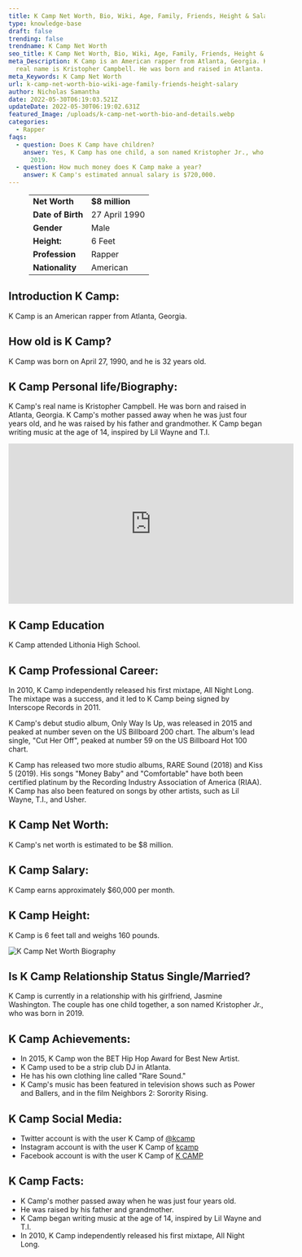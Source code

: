 ```yaml
---
title: K Camp Net Worth, Bio, Wiki, Age, Family, Friends, Height & Salary
type: knowledge-base
draft: false
trending: false
trendname: K Camp Net Worth
seo_title: K Camp Net Worth, Bio, Wiki, Age, Family, Friends, Height & Salary -  Wothknow
meta_Description: K Camp is an American rapper from Atlanta, Georgia. K Camp's
  real name is Kristopher Campbell. He was born and raised in Atlanta.
meta_Keywords: K Camp Net Worth
url: k-camp-net-worth-bio-wiki-age-family-friends-height-salary
author: Nicholas Samantha
date: 2022-05-30T06:19:03.521Z
updateDate: 2022-05-30T06:19:02.631Z
featured_Image: /uploads/k-camp-net-worth-bio-and-details.webp
categories:
  - Rapper
faqs:
  - question: Does K Camp have children?
    answer: Yes, K Camp has one child, a son named Kristopher Jr., who was born in
      2019.
  - question: How much money does K Camp make a year?
    answer: K Camp's estimated annual salary is $720,000.
---
```

<figure class="wp-block-table is-style-stripes">
  <table>
    <tbody>
      <tr>
        <td>
          <strong>Net Worth</strong>
        </td>
        <td>
          <strong>$8 million</strong>
        </td>
      </tr>
      <tr>
        <td>
          <strong>Date of Birth</strong>
        </td>
        <td>27 April 1990</td>
      </tr>
      <tr>
        <td>
          <strong>Gender</strong>
        </td>
        <td>Male</td>
      </tr>
      <tr>
        <td>
          <strong>Height:</strong>
        </td>
        <td>6 Feet</td>
      </tr>
      <tr>
        <td>
          <strong>Profession</strong>
        </td>
        <td>Rapper</td>
      </tr>
      <tr>
        <td>
          <strong>Nationality</strong>
        </td>
        <td>American</td>
      </tr>
    </tbody>
  </table>
</figure>

## **Introduction K Camp:**

K Camp is an American rapper from Atlanta, Georgia. 

## **How old is K Camp?**

K Camp was born on April 27, 1990, and he is 32 years old.

## **K Camp Personal life/Biography:**

K Camp's real name is Kristopher Campbell. He was born and raised in Atlanta, Georgia. K Camp's mother passed away when he was just four years old, and he was raised by his father and grandmother. K Camp began writing music at the age of 14, inspired by Lil Wayne and T.I.

<iframe width="560" height="315" src="https://www.youtube.com/embed/v2Arajnh-IA" title="YouTube video player" frameborder="0" allow="accelerometer; autoplay; clipboard-write; encrypted-media; gyroscope; picture-in-picture" allowfullscreen></iframe>

## **K Camp Education**

K Camp attended Lithonia High School. 

## **K Camp Professional Career:**

In 2010, K Camp independently released his first mixtape, All Night Long. The mixtape was a success, and it led to K Camp being signed by Interscope Records in 2011. 

K Camp's debut studio album, Only Way Is Up, was released in 2015 and peaked at number seven on the US Billboard 200 chart. The album's lead single, "Cut Her Off", peaked at number 59 on the US Billboard Hot 100 chart. 

K Camp has released two more studio albums, RARE Sound (2018) and Kiss 5 (2019). His songs "Money Baby" and "Comfortable" have both been certified platinum by the Recording Industry Association of America (RIAA). K Camp has also been featured on songs by other artists, such as Lil Wayne, T.I., and Usher. 

## **K Camp Net Worth:**

K Camp's net worth is estimated to be $8 million. 

## **K Camp Salary:**

K Camp earns approximately $60,000 per month.

## **K Camp Height:**

K Camp is 6 feet tall and weighs 160 pounds. 

![K Camp Net Worth Biography](/uploads/k-camp-net-worth.webp)

## **Is K Camp Relationship Status Single/Married?**

K Camp is currently in a relationship with his girlfriend, Jasmine Washington. The couple has one child together, a son named Kristopher Jr., who was born in 2019. 

## **K Camp Achievements:**

* In 2015, K Camp won the BET Hip Hop Award for Best New Artist. 
* K Camp used to be a strip club DJ in Atlanta.
* He has his own clothing line called "Rare Sound." 
* K Camp's music has been featured in television shows such as Power and Ballers, and in the film Neighbors 2: Sorority Rising.

## **K Camp Social Media:**

* Twitter account is with the user K Camp of <a href="https://twitter.com/kcamp" target="_blank" rel="nofollow" rel="noopener">@kcamp</a>
* Instagram account is with the user K Camp of <a href="https://www.instagram.com/kcamp/" target="_blank" rel="nofollow" rel="noopener">kcamp</a>
* Facebook account is with the user K Camp of <a href="https://www.facebook.com/KCamp427" target="_blank" rel="nofollow" rel="noopener">K CAMP</a>

## **K Camp Facts:**

* K Camp's mother passed away when he was just four years old. 
* He was raised by his father and grandmother. 
* K Camp began writing music at the age of 14, inspired by Lil Wayne and T.I. 
* In 2010, K Camp independently released his first mixtape, All Night Long.